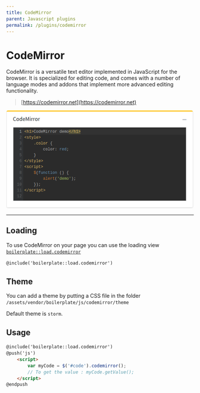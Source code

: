 ```yaml
---
title: CodeMirror
parent: Javascript plugins
permalink: /plugins/codemirror
---
```


# CodeMirror

CodeMirror is a versatile text editor implemented in JavaScript for the browser. It is specialized for editing code, and comes with a number of language modes and addons that implement more advanced editing functionality.

> [https://codemirror.net](https://codemirror.net)

![CodeMirror](assets/img/codemirror.png)

---

## Loading

To use CodeMirror on your page you can use the loading view [`boilerplate::load.codemirror`](https://github.com/sebastienheyd/boilerplate/blob/e1dc4b29920f011271a1a7ad682c3e82643180d9/src/resources/views/load/codemirror.blade.php)

```html
@include('boilerplate::load.codemirror')
```

## Theme

You can add a theme by putting a CSS file in the folder `/assets/vendor/boilerplate/js/codemirror/theme`

Default theme is `storm`.

## Usage

```html
@include('boilerplate::load.codemirror')
@push('js')
    <script>
        var myCode = $('#code').codemirror();
        // To get the value : myCode.getValue();
    </script>
@endpush
```